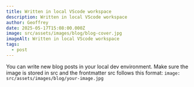 ```yaml
---
title: Written in local VScode workspace
description: Written in local VScode workspace
author: Geoffrey
date: 2025-05-17T15:08:00.000Z
image: src/assets/images/blog/blog-cover.jpg
imageAlt: Written in local VScode workspace
tags:
  - post
---
```


You can write new blog posts in your local dev environment. Make sure the image is stored in src and the frontmatter src follows this format: `image: src/assets/images/blog/your-image.jpg`

